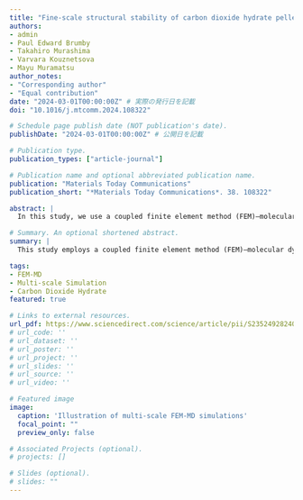 ```yaml
---
title: "Fine-scale structural stability of carbon dioxide hydrate pellets under coarse-scale deformation using multi-scale coupled FEM-MD simulations"
authors:
- admin
- Paul Edward Brumby
- Takahiro Murashima
- Varvara Kouznetsova
- Mayu Muramatsu
author_notes:
- "Corresponding author"
- "Equal contribution"
date: "2024-03-01T00:00:00Z" # 実際の発行日を記載
doi: "10.1016/j.mtcomm.2024.108322"

# Schedule page publish date (NOT publication's date).
publishDate: "2024-03-01T00:00:00Z" # 公開日を記載

# Publication type.
publication_types: ["article-journal"]

# Publication name and optional abbreviated publication name.
publication: "Materials Today Communications"
publication_short: "*Materials Today Communications*. 38. 108322"

abstract: |
  In this study, we use a coupled finite element method (FEM)–molecular dynamics (MD) methodology to examine the complex deformation response at fine and coarse scales of carbon dioxide hydrate pellets. While previous studies in this area have focused on simple deformations of fine-scale structures using MD simulations, none have attempted to model the stability of hydrate pellets under complex deformations. To accurately represent the geometry of hydrate pellets, we employ FEM to model these cylindrical shapes and extract deformation gradients at each integration point. Subsequently, MD simulations are carried out to capture the detailed fine-scale response to the imposed deformation at each integration point. Further study of constrained expansion within a hydrate pellet uncovers differing responses depending on the location of the integration points. We observe higher peaks of von-Mises equivalent stress where a shear deformation mode is dominant. In all cases, the hydrate cage structure remains intact at an total equivalent strain of around 0.14, which is already beyond the critical point, where the stress of hydrate reaches its maximum value. This indicates that gas hydrate pellets are safe for carbon storage applications when not subjected to deformations above the critical point.

# Summary. An optional shortened abstract.
summary: |
  This study employs a coupled finite element method (FEM)–molecular dynamics (MD) approach, where FEM models the coarse-scale geometry and deformation gradients of carbon dioxide hydrate pellets, and MD captures their fine-scale structural responses. The analysis shows that the hydrate cage structure remains intact even beyond the critical stress point, demonstrating their suitability for carbon storage applications under controlled deformation.

tags:
- FEM-MD
- Multi-scale Simulation
- Carbon Dioxide Hydrate
featured: true

# Links to external resources.
url_pdf: https://www.sciencedirect.com/science/article/pii/S2352492824003027/pdfft?md5=31ef31f44782f86337b2aafb7ee1de7d&pid=1-s2.0-S2352492824003027-main.pdf
# url_code: ''
# url_dataset: ''
# url_poster: ''
# url_project: ''
# url_slides: ''
# url_source: ''
# url_video: ''

# Featured image
image:
  caption: 'Illustration of multi-scale FEM-MD simulations'
  focal_point: ""
  preview_only: false

# Associated Projects (optional).
# projects: []

# Slides (optional).
# slides: ""
---
```


<!-- Add supplementary notes, figures, or additional context for the paper here. You can also include rich formatting such as [code, math, and images](https://docs.hugoblox.com/content/writing-markdown-latex/). -->
<!-- ---
title: "An example journal article"
authors:
- admin
- Robert Ford
author_notes:
- "Equal contribution"
- "Equal contribution"
date: "2015-09-01T00:00:00Z"
doi: ""

# Schedule page publish date (NOT publication's date).
publishDate: "2017-01-01T00:00:00Z"

# Publication type.
# Accepts a single type but formatted as a YAML list (for Hugo requirements).
# Enter a publication type from the CSL standard.
publication_types: ["article-journal"]

# Publication name and optional abbreviated publication name.
publication: "*Journal of Source Themes, 1*(1)"
publication_short: ""

abstract: Lorem ipsum dolor sit amet, consectetur adipiscing elit. Duis posuere tellus ac convallis placerat. Proin tincidunt magna sed ex sollicitudin condimentum. Sed ac faucibus dolor, scelerisque sollicitudin nisi. Cras purus urna, suscipit quis sapien eu, pulvinar tempor diam. Quisque risus orci, mollis id ante sit amet, gravida egestas nisl. Sed ac tempus magna. Proin in dui enim. Donec condimentum, sem id dapibus fringilla, tellus enim condimentum arcu, nec volutpat est felis vel metus. Vestibulum sit amet erat at nulla eleifend gravida.

# Summary. An optional shortened abstract.
summary: Lorem ipsum dolor sit amet, consectetur adipiscing elit. Duis posuere tellus ac convallis placerat. Proin tincidunt magna sed ex sollicitudin condimentum.

tags:
- Source Themes
featured: false

# links:
# - name: ""
#   url: ""
url_pdf: http://arxiv.org/pdf/1512.04133v1
url_code: 'https://github.com/HugoBlox/hugo-blox-builder'
url_dataset: ''
url_poster: ''
url_project: ''
url_slides: ''
url_source: ''
url_video: ''

# Featured image
# To use, add an image named `featured.jpg/png` to your page's folder. 
image:
  caption: 'Image credit: [**Unsplash**](https://unsplash.com/photos/jdD8gXaTZsc)'
  focal_point: ""
  preview_only: false

# Associated Projects (optional).
#   Associate this publication with one or more of your projects.
#   Simply enter your project's folder or file name without extension.
#   E.g. `internal-project` references `content/project/internal-project/index.md`.
#   Otherwise, set `projects: []`.
projects: []

# Slides (optional).
#   Associate this publication with Markdown slides.
#   Simply enter your slide deck's filename without extension.
#   E.g. `slides: "example"` references `content/slides/example/index.md`.
#   Otherwise, set `slides: ""`.
slides: example
---

{{% callout note %}}
Click the *Cite* button above to demo the feature to enable visitors to import publication metadata into their reference management software.
{{% /callout %}}

{{% callout note %}}
Create your slides in Markdown - click the *Slides* button to check out the example.
{{% /callout %}}

Add the publication's **full text** or **supplementary notes** here. You can use rich formatting such as including [code, math, and images](https://docs.hugoblox.com/content/writing-markdown-latex/). -->
